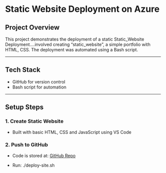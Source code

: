 # Static Website Deployment on Azure

## Project Overview
This project demonstrates the deployment of a static
Static_Website Deployment….involved creating “static_website”, a simple portfolio with HTML, CSS. The deployment was automated using a Bash script.

---

## Tech Stack

- GitHub for version control
- Bash script for automation

---

## Setup Steps

### 1. Create Static Website
- Built with basic HTML,  CSS and JavaScript using VS Code

### 2. Push to GitHub
- Code is stored at: [GitHub Repo](https://cloudguy00.github.io/static_website/)


- Run: ./deploy-site.sh

